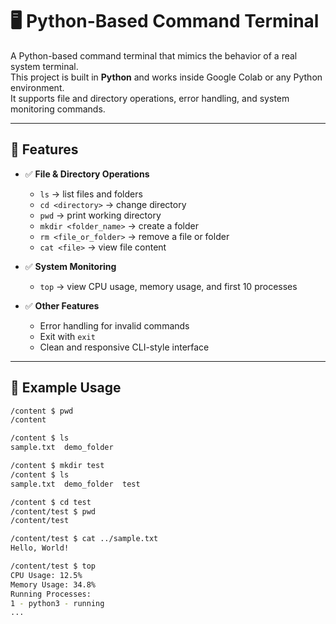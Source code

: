 # 🖥️ Python-Based Command Terminal

A Python-based command terminal that mimics the behavior of a real system terminal.  
This project is built in **Python** and works inside Google Colab or any Python environment.  
It supports file and directory operations, error handling, and system monitoring commands.  

---

## 🚀 Features
- ✅ **File & Directory Operations**
  - `ls` → list files and folders  
  - `cd <directory>` → change directory  
  - `pwd` → print working directory  
  - `mkdir <folder_name>` → create a folder  
  - `rm <file_or_folder>` → remove a file or folder  
  - `cat <file>` → view file content  

- ✅ **System Monitoring**
  - `top` → view CPU usage, memory usage, and first 10 processes  

- ✅ **Other Features**
  - Error handling for invalid commands  
  - Exit with `exit`  
  - Clean and responsive CLI-style interface  

---

## 📂 Example Usage

```bash
/content $ pwd
/content

/content $ ls
sample.txt  demo_folder

/content $ mkdir test
/content $ ls
sample.txt  demo_folder  test

/content $ cd test
/content/test $ pwd
/content/test

/content/test $ cat ../sample.txt
Hello, World!

/content/test $ top
CPU Usage: 12.5%
Memory Usage: 34.8%
Running Processes:
1 - python3 - running
...
